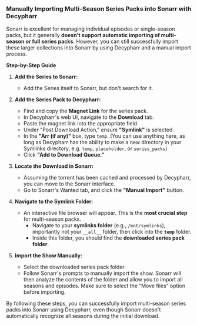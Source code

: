 ### Manually Importing Multi-Season Series Packs into Sonarr with Decypharr

Sonarr is excellent for managing individual episodes or single-season packs, but it generally **doesn't support automatic importing of multi-season or full series packs**. However, you can still successfully import these larger collections into Sonarr by using Decypharr and a manual import process.

__**Step-by-Step Guide**__

1.  **Add the Series to Sonarr:**
    * Add the Series itself to Sonarr, but don't search for it.

2.  **Add the Series Pack to Decypharr:**
    * Find and copy the **Magnet Link** for the series pack.
    * In Decypharr's web UI, navigate to the **Download** tab.
    * Paste the magnet link into the appropriate field.
    * Under "Post Download Action," ensure **"Symlink"** is selected.
    * In the **"Arr (if any)"** box, type `temp`. (You can use anything here, as long as Decypharr has the ability to make a new directory in your Symlinks directory, e.g. `temp`, `placeholder`, or `series_packs`)
    * Click **"Add to Download Queue."**

3.  **Locate the Download in Sonarr:**
    * Assuming the torrent has been cached and processed by Decypharr, you can move to the Sonarr interface.
    * Go to Sonarr's Wanted tab, and click the **"Manual Import"** button.

4.  **Navigate to the Symlink Folder:**
    * An interactive file browser will appear. This is the **most crucial step** for multi-season packs.
      * Navigate to your **symlinks folder** (e.g., `/mnt/symlinks`), importantly not your `__all__` folder, then click into the **`temp`** folder.
      * Inside this folder, you should find the **downloaded series pack folder**.

5.  **Import the Show Manually:**
    * Select the downloaded series pack folder.
    * Follow Sonarr's prompts to manually import the show. Sonarr will then analyze the contents of the folder and allow you to import all seasons and episodes. Make sure to select the “Move files” option before importing. 

By following these steps, you can successfully import multi-season series packs into Sonarr using Decypharr, even though Sonarr doesn't automatically recognize all seasons during the initial download.
